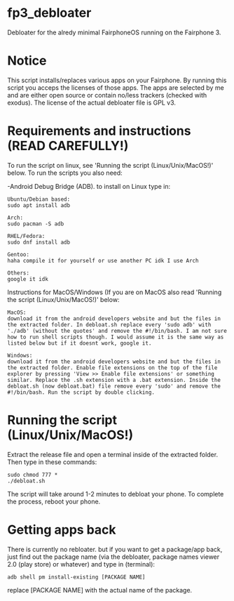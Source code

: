 # fp3_debloater
Debloater for the alredy minimal FairphoneOS running on the Fairphone 3.
# Notice
This script installs/replaces various apps on your Fairphone. By running this script you acceps the licenses of those apps. The apps are selected by me and are either open source or contain no/less trackers (checked with exodus). The license of the actual debloater file is GPL v3.
# Requirements and instructions (READ CAREFULLY!)
To run the script on linux, see 'Running the script (Linux/Unix/MacOS!)' below. To run the scripts you also need:

-Android Debug Bridge (ADB). to install on Linux type in:
```
Ubuntu/Debian based:
sudo apt install adb

Arch:
sudo pacman -S adb

RHEL/Fedora:
sudo dnf install adb

Gentoo:
haha compile it for yourself or use another PC idk I use Arch

Others:
google it idk
```
Instructions for MacOS/Windows (If you are on MacOS also read 'Running the script (Linux/Unix/MacOS!)' below:
```
MacOS:
download it from the android developers website and but the files in the extracted folder. In debloat.sh replace every 'sudo adb' with './adb' (without the quotes' and remove the #!/bin/bash. I am not sure how to run shell scripts though. I would assume it is the same way as listed below but if it doesnt work, google it.

Windows:
download it from the android developers website and but the files in the extracted folder. Enable file extensions on the top of the file explorer by pressing 'View >> Enable file extensions' or something similar. Replace the .sh extension with a .bat extension. Inside the debloat.sh (now debloat.bat) file remove every 'sudo' and remove the #!/bin/bash. Run the script by double clicking.
```
# Running the script (Linux/Unix/MacOS!)
Extract the release file and open a terminal inside of the extracted folder. Then type in these commands:
```
sudo chmod 777 *
./debloat.sh
```
The script will take around 1-2 minutes to debloat your phone. To complete the process, reboot your phone.
# Getting apps back
There is currently no rebloater. but if you want to get a package/app back, just find out the package name (via the debloater, package names viewer 2.0 (play store) or whatever) and type in (terminal):
```
adb shell pm install-existing [PACKAGE NAME]
```
replace [PACKAGE NAME] with the actual name of the package.
